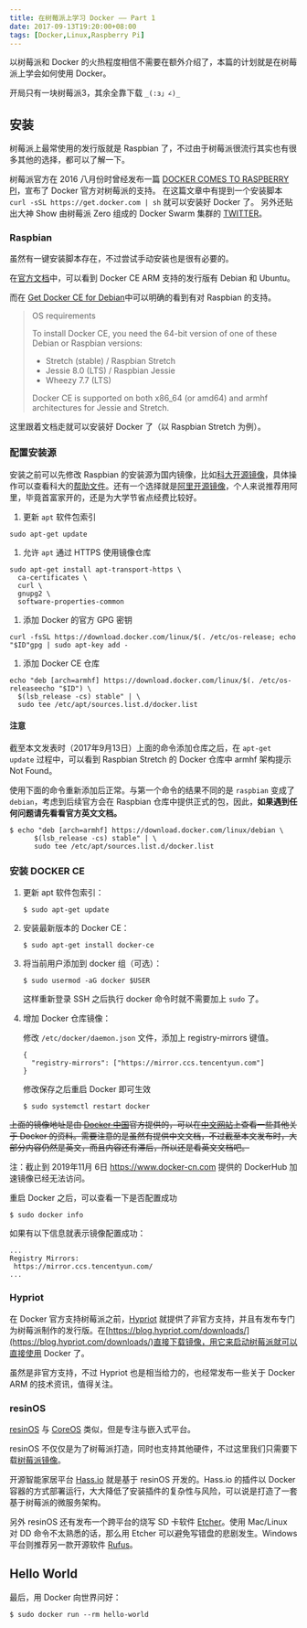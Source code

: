 ```yaml
---
title: 在树莓派上学习 Docker —— Part 1
date: 2017-09-13T19:20:00+08:00
tags: [Docker,Linux,Raspberry Pi]
---
```


以树莓派和 Docker 的火热程度相信不需要在额外介绍了，本篇的计划就是在树莓派上学会如何使用 Docker。

开局只有一块树莓派3，其余全靠下载 `_(:з」∠)_`

<!--more-->

## 安装

树莓派上最常使用的发行版就是 Raspbian 了，不过由于树莓派很流行其实也有很多其他的选择，都可以了解一下。

树莓派官方在 2016 八月份时曾经发布一篇 [DOCKER COMES TO RASPBERRY PI](https://www.raspberrypi.org/blog/docker-comes-to-raspberry-pi/)，宣布了 Docker 官方对树莓派的支持。
在这篇文章中有提到一个安装脚本 `curl -sSL https://get.docker.com | sh` 就可以安装好 Docker 了。
另外还贴出大神 Show 由树莓派 Zero 组成的 Docker Swarm 集群的 [TWITTER](https://twitter.com/alexellisuk/status/764518552154042369)。

### Raspbian

虽然有一键安装脚本存在，不过尝试手动安装也是很有必要的。

在[官方文档](https://docs.docker.com/engine/installation/#server)中，可以看到 Docker CE ARM 支持的发行版有 Debian 和 Ubuntu。

而在 [Get Docker CE for Debian](https://docs.docker.com/engine/installation/linux/docker-ce/debian/#os-requirements)中可以明确的看到有对 Raspbian 的支持。

> OS requirements
>
> To install Docker CE, you need the 64-bit version of one of these Debian or Raspbian versions:
>
> * Stretch (stable) / Raspbian Stretch
> * Jessie 8.0 (LTS) / Raspbian Jessie
> * Wheezy 7.7 (LTS)
>
> Docker CE is supported on both x86_64 (or amd64) and armhf architectures for Jessie and Stretch.

这里跟着文档走就可以安装好 Docker 了（以 Raspbian Stretch 为例）。

### 配置安装源

安装之前可以先修改 Raspbian 的安装源为国内镜像，比如[科大开源镜像](https://mirrors.ustc.edu.cn/)，具体操作可以查看科大的[帮助文件](https://lug.ustc.edu.cn/wiki/mirrors/help/raspbian)。还有一个选择就是[阿里开源镜像](http://mirrors.aliyun.com/help/raspbian)，个人来说推荐用阿里，毕竟首富家开的，还是为大学节省点经费比较好。

1. 更新 `apt` 软件包索引

```shell
sudo apt-get update
```

1. 允许 `apt` 通过 HTTPS 使用镜像仓库

```shell
sudo apt-get install apt-transport-https \ 
  ca-certificates \
  curl \
  gnupg2 \
  software-properties-common
```

1. 添加 Docker 的官方 GPG 密钥

```shell
curl -fsSL https://download.docker.com/linux/$(. /etc/os-release; echo "$ID"gpg | sudo apt-key add -
```

1. 添加 Docker CE 仓库

```shell
echo "deb [arch=armhf] https://download.docker.com/linux/$(. /etc/os-releaseecho "$ID") \ 
  $(lsb_release -cs) stable" | \ 
  sudo tee /etc/apt/sources.list.d/docker.list
```

#### 注意

截至本文发表时（2017年9月13日）上面的命令添加仓库之后，在 `apt-get update` 过程中，可以看到 Raspbian Stretch 的 Docker 仓库中 armhf 架构提示 Not Found。

使用下面的命令重新添加后正常。与第一个命令的结果不同的是 `raspbian` 变成了 `debian`，考虑到后续官方会在 Raspbian 仓库中提供正式的包，因此，**如果遇到任何问题请先看看官方英文文档。**

```
$ echo "deb [arch=armhf] https://download.docker.com/linux/debian \
      $(lsb_release -cs) stable" | \
      sudo tee /etc/apt/sources.list.d/docker.list
```

### 安装 DOCKER CE

1. 更新 apt 软件包索引：

    ```
    $ sudo apt-get update
    ```

2. 安装最新版本的 Docker CE：

    ```
    $ sudo apt-get install docker-ce
    ```

3. 将当前用户添加到 docker 组（可选）：

    ```
    $ sudo usermod -aG docker $USER
    ```

    这样重新登录 SSH 之后执行 docker 命令时就不需要加上 `sudo` 了。

4. 增加 Docker 仓库镜像：

    修改 `/etc/docker/daemon.json` 文件，添加上 registry-mirrors 键值。

    ```
    {
      "registry-mirrors": ["https://mirror.ccs.tencentyun.com"]
    }
    ```

    修改保存之后重启 Docker 即可生效

    ```
    $ sudo systemctl restart docker
    ```

~~上面的镜像地址是由 [Docker 中国](https://www.docker-cn.com/)官方提供的，可以在[中文网站](https://www.docker-cn.com/)上查看一些其他关于 Docker 的资料。需要注意的是虽然有提供中文文档，不过截至本文发布时，大部分内容仍然是英文，而且内容还有滞后，所以还是看英文文档吧。~~

注：截止到 2019年11月 6日 https://www.docker-cn.com 提供的 DockerHub 加速镜像已经无法访问。

重启 Docker 之后，可以查看一下是否配置成功

```
$ sudo docker info
```

如果有以下信息就表示镜像配置成功：

```
...
Registry Mirrors:
 https://mirror.ccs.tencentyun.com/
...
```

### Hypriot

在 Docker 官方支持树莓派之前，[Hypriot](https://blog.hypriot.com/) 就提供了非官方支持，并且有发布专门为树莓派制作的发行版。在[https://blog.hypriot.com/downloads/](https://blog.hypriot.com/downloads/)直接下载镜像，用它来启动树莓派就可以直接使用 Docker 了。

虽然是非官方支持，不过 Hypriot 也是相当给力的，也经常发布一些关于 Docker ARM 的技术资讯，值得关注。

### resinOS

[resinOS](https://resinos.io/) 与 [CoreOS](https://coreos.com/) 类似，但是专注与嵌入式平台。

resinOS 不仅仅是为了树莓派打造，同时也支持其他硬件，不过这里我们只需要下载[树莓派镜像](https://resinos.io/#downloads-raspberrypi)。

开源智能家居平台 [Hass.io](https://home-assistant.io/hassio/) 就是基于 resinOS 开发的。Hass.io 的插件以 Docker 容器的方式部署运行，大大降低了安装插件的复杂性与风险，可以说是打造了一套基于树莓派的微服务架构。

另外 resinOS 还有发布一个跨平台的烧写 SD 卡软件 [Etcher](https://etcher.io/)。使用 Mac/Linux 对 DD 命令不太熟悉的话，那么用 Etcher 可以避免写错盘的悲剧发生。Windows 平台则推荐另一款开源软件 [Rufus](https://rufus.akeo.ie/?locale=zh_CN)。

## Hello World

最后，用 Docker 向世界问好：

```
$ sudo docker run --rm hello-world
```